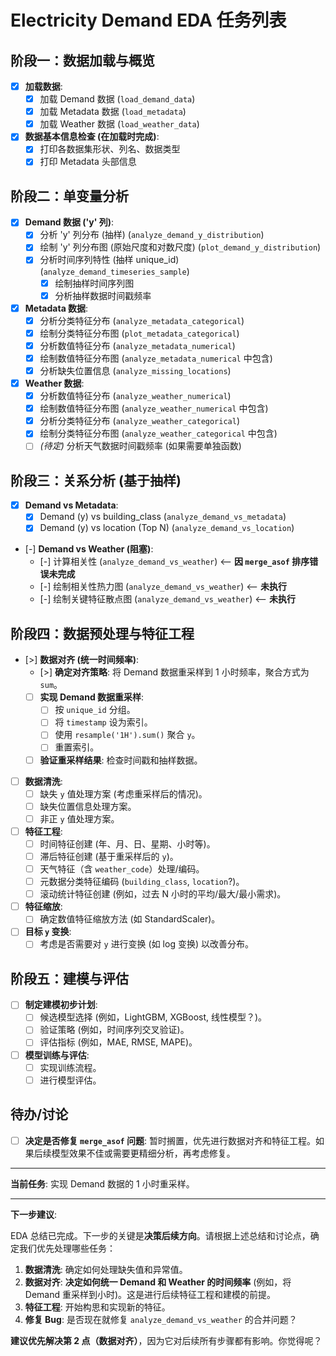 # Electricity Demand EDA 任务列表

## 阶段一：数据加载与概览

-   [x] **加载数据**:
    -   [x] 加载 Demand 数据 (`load_demand_data`)
    -   [x] 加载 Metadata 数据 (`load_metadata`)
    -   [x] 加载 Weather 数据 (`load_weather_data`)
-   [x] **数据基本信息检查 (在加载时完成)**:
    -   [x] 打印各数据集形状、列名、数据类型
    -   [x] 打印 Metadata 头部信息

## 阶段二：单变量分析

-   [x] **Demand 数据 ('y' 列)**:
    -   [x] 分析 'y' 列分布 (抽样) (`analyze_demand_y_distribution`)
    -   [x] 绘制 'y' 列分布图 (原始尺度和对数尺度) (`plot_demand_y_distribution`)
    -   [x] 分析时间序列特性 (抽样 unique_id) (`analyze_demand_timeseries_sample`)
        -   [x] 绘制抽样时间序列图
        -   [x] 分析抽样数据时间戳频率

-   [x] **Metadata 数据**:
    -   [x] 分析分类特征分布 (`analyze_metadata_categorical`)
    -   [x] 绘制分类特征分布图 (`plot_metadata_categorical`)
    -   [x] 分析数值特征分布 (`analyze_metadata_numerical`)
    -   [x] 绘制数值特征分布图 (`analyze_metadata_numerical` 中包含)
    -   [x] 分析缺失位置信息 (`analyze_missing_locations`)

-   [x] **Weather 数据**:
    -   [x] 分析数值特征分布 (`analyze_weather_numerical`)
    -   [x] 绘制数值特征分布图 (`analyze_weather_numerical` 中包含)
    -   [x] 分析分类特征分布 (`analyze_weather_categorical`)
    -   [x] 绘制分类特征分布图 (`analyze_weather_categorical` 中包含)
    -   [ ] *(待定)* 分析天气数据时间戳频率 (如果需要单独函数)

## 阶段三：关系分析 (基于抽样)

-   [x] **Demand vs Metadata**:
    -   [x] Demand (y) vs building_class (`analyze_demand_vs_metadata`)
    -   [x] Demand (y) vs location (Top N) (`analyze_demand_vs_location`)

-   [-] **Demand vs Weather (阻塞)**:
    -   [-] 计算相关性 (`analyze_demand_vs_weather`)  <-- **因 `merge_asof` 排序错误未完成**
    -   [-] 绘制相关性热力图 (`analyze_demand_vs_weather`) <-- **未执行**
    -   [-] 绘制关键特征散点图 (`analyze_demand_vs_weather`) <-- **未执行**

## 阶段四：数据预处理与特征工程

-   [>] **数据对齐 (统一时间频率)**:
    -   [>] **确定对齐策略**: 将 Demand 数据重采样到 1 小时频率，聚合方式为 `sum`。
    -   [ ] **实现 Demand 数据重采样**:
        -   [ ] 按 `unique_id` 分组。
        -   [ ] 将 `timestamp` 设为索引。
        -   [ ] 使用 `resample('1H').sum()` 聚合 `y`。
        -   [ ] 重置索引。
    -   [ ] **验证重采样结果**: 检查时间戳和抽样数据。
-   [ ] **数据清洗**:
    -   [ ] 缺失 `y` 值处理方案 (考虑重采样后的情况)。
    -   [ ] 缺失位置信息处理方案。
    -   [ ] 非正 `y` 值处理方案。
-   [ ] **特征工程**:
    -   [ ] 时间特征创建 (年、月、日、星期、小时等)。
    -   [ ] 滞后特征创建 (基于重采样后的 `y`)。
    -   [ ] 天气特征（含 `weather_code`）处理/编码。
    -   [ ] 元数据分类特征编码 (`building_class`, `location`?)。
    -   [ ] 滚动统计特征创建 (例如，过去 N 小时的平均/最大/最小需求)。
-   [ ] **特征缩放**:
    -   [ ] 确定数值特征缩放方法 (如 StandardScaler)。
-   [ ] **目标 `y` 变换**:
    -   [ ] 考虑是否需要对 `y` 进行变换 (如 log 变换) 以改善分布。

## 阶段五：建模与评估

-   [ ] **制定建模初步计划**:
    -   [ ] 候选模型选择 (例如，LightGBM, XGBoost, 线性模型？)。
    -   [ ] 验证策略 (例如，时间序列交叉验证)。
    -   [ ] 评估指标 (例如，MAE, RMSE, MAPE)。
-   [ ] **模型训练与评估**:
    -   [ ] 实现训练流程。
    -   [ ] 进行模型评估。

## 待办/讨论

-   [ ] **决定是否修复 `merge_asof` 问题**: 暂时搁置，优先进行数据对齐和特征工程。如果后续模型效果不佳或需要更精细分析，再考虑修复。

---

**当前任务**: 实现 Demand 数据的 1 小时重采样。

---

**下一步建议**:

EDA 总结已完成。下一步的关键是**决策后续方向**。请根据上述总结和讨论点，确定我们优先处理哪些任务：

1.  **数据清洗**: 确定如何处理缺失值和异常值。
2.  **数据对齐**: **决定如何统一 Demand 和 Weather 的时间频率** (例如，将 Demand 重采样到小时)。这是进行后续特征工程和建模的前提。
3.  **特征工程**: 开始构思和实现新的特征。
4.  **修复 Bug**: 是否现在就修复 `analyze_demand_vs_weather` 的合并问题？

**建议优先解决第 2 点（数据对齐）**，因为它对后续所有步骤都有影响。你觉得呢？